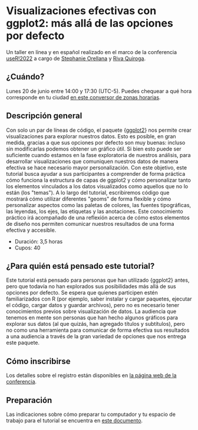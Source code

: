 # Visualizaciones efectivas con ggplot2: más allá de las opciones por defecto

Un taller en línea y en español realizado en el marco de la conferencia [useR!2022](https://user2022.r-project.org/) a cargo de [Stephanie Orellana](https://sporella.xyz/) y [Riva Quiroga](twitter.com/rivaquiroga). 

## ¿Cuándo?
Lunes 20 de junio entre 14:00 y 17:30 (UTC-5). Puedes chequear a qué hora corresponde en tu  ciudad [en este conversor de zonas horarias](https://everytimezone.com/s/f95061be).

## Descripción general
Con solo un par de líneas de código, el paquete {[ggplot2](https://ggplot2.tidyverse.org/)} nos permite crear visualizaciones para explorar nuestros datos. Esto es posible, en gran medida, gracias a que sus opciones por defecto son muy buenas: incluso sin modificarlas podemos obtener un gráfico útil. Si bien esto puede ser suficiente cuando estamos en la fase exploratoria de nuestros análisis, para desarrollar visualizaciones que comuniquen nuestros datos de manera efectiva se hace necesario mayor personalización. Con este objetivo, este tutorial busca ayudar a sus participantes a comprender de forma práctica cómo funciona la estructura de capas de ggplot2 y cómo personalizar tanto los elementos vinculados a los datos visualizados como aquellos que no lo están (los "temas"). A lo largo del tutorial, escribiremos código que mostrará cómo utilizar diferentes "geoms" de forma flexible y cómo personalizar aspectos como las paletas de colores, las fuentes tipográficas, las leyendas, los ejes, las etiquetas y las anotaciones. Este conocimiento práctico irá acompañado de una reflexión acerca de cómo estos elementos de diseño nos permiten comunicar nuestros resultados de una forma efectiva y accesible. 

* Duración: 3,5 horas
* Cupos: 40

## ¿Para quién está pensado este tutorial?

Este tutorial está pensado para personas que han utilizado {ggplot2} antes, pero que todavía no han explorados sus posibilidades más allá de sus opciones por defecto. Se espera que quienes participen estén familiarizados con R (por ejemplo, saber instalar y cargar paquetes, ejecutar el código, cargar datos y guardar archivos), pero no es necesario tener conocimientos previos sobre visualización de datos. La audiencia que tenemos en mente son personas que han hecho algunos gráficos para explorar sus datos (al que quizás, han agregado títulos y subtítulos), pero no como una herramienta para comunicar de forma efectiva sus resultados a una audiencia a través de la gran variedad de opciones que nos entrega este paquete.

## Cómo inscribirse
Los detalles sobre el registro están disponibles en [la página web de la conferencia](https://user2022.r-project.org/participate/registration/).

## Preparación
Las indicaciones sobre cómo preparar tu computador y tu espacio de trabajo para el tutorial se encuentra en [este documento]().  

